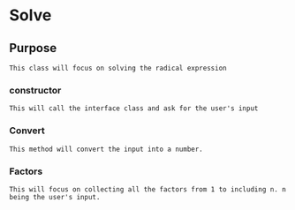 # Solve #

## Purpose
    This class will focus on solving the radical expression

### constructor
    This will call the interface class and ask for the user's input

### Convert
    This method will convert the input into a number.

### Factors
    This will focus on collecting all the factors from 1 to including n. n being the user's input.

###

